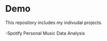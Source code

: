 # Demo
This repository includes my indivudal projects. <br/> <br/>
-Spotify Personal Music Data Analysis 
